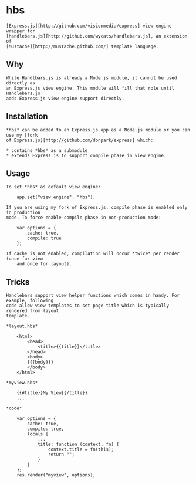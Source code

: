 # hbs #

	[Express.js][http://github.com/visionmedia/express] view engine wrapper for
	[handlebars.js][http://github.com/wycats/handlebars.js], an extension of
	[Mustache][http://mustache.github.com/] template language.

## Why ##

	While Handlbars.js is already a Node.js module, it cannot be used directly as
	an Express.js view engine. This module will fill that role until Handlebars.js
	adds Express.js view engine support directly.
	
## Installation ##

	*hbs* can be added to an Express.js app as a Node.js module or you can use my [fork
	of Express.js][http://github.com/donpark/express] which:
	
	* contains *hbs* as a submodule
	* extends Express.js to support compile phase in view engine.
	
## Usage ##

	To set *hbs* as default view engine:
	
		app.set("view engine", "hbs");
	
	If you are using my fork of Express.js, compile phase is enabled only in production
	mode. To force enable compile phase in non-production mode:
	
		var options = {
			cache: true,
			compile: true
		};
		
	If cache is not enabled, compilation will occur *twice* per render (once for view
		and once for layout).
	
## Tricks ##

	Handlebars support view helper functions which comes in handy. For example, following
	code allow view templates to set page title which is typically rendered from layout
	template.
	
	*layout.hbs*
	
		<html>
			<head>
				<title>{{title}}</title>
			</head>
			<body>
			{{{body}}}
			</body>
		</html>
		
	*myview.hbs*
	
		{{#title}}My View{{/title}}
		...
		
	*code*
	
		var options = {
			cache: true,
			compile: true,
			locals {
				...
				title: function (context, fn) {
					context.title = fn(this);
					return "";
				}
			}
		};
		res.render("myview", options);
